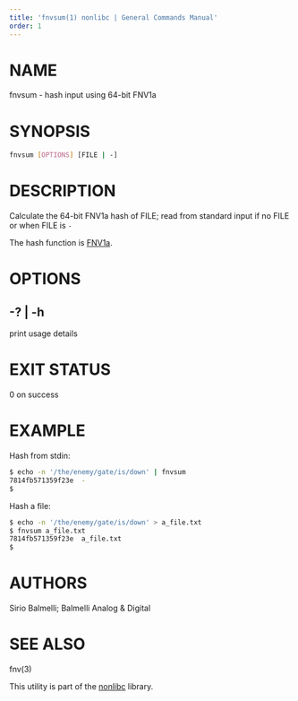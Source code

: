 ```yaml
---
title: 'fnvsum(1) nonlibc | General Commands Manual'
order: 1
---
```


# NAME

fnvsum - hash input using 64-bit FNV1a

# SYNOPSIS

```bash
fnvsum [OPTIONS] [FILE | -]
```

# DESCRIPTION

Calculate the 64-bit FNV1a hash of FILE;
	read from standard input if no FILE or when FILE is `-`

The hash function is [FNV1a](https://en.wikipedia.org/wiki/Fowler%E2%80%93Noll%E2%80%93Vo_hash_function).

# OPTIONS

## -? | -h

print usage details

# EXIT STATUS

0 on success

# EXAMPLE

Hash from stdin:

```bash
$ echo -n '/the/enemy/gate/is/down' | fnvsum
7814fb571359f23e  -
$
```

Hash a file:

```bash
$ echo -n '/the/enemy/gate/is/down' > a_file.txt
$ fnvsum a_file.txt
7814fb571359f23e  a_file.txt
$
```

# AUTHORS

Sirio Balmelli; Balmelli Analog & Digital

# SEE ALSO

fnv(3)

This utility is part of the [nonlibc](https://github.com/siriobalmelli/nonlibc) library.
